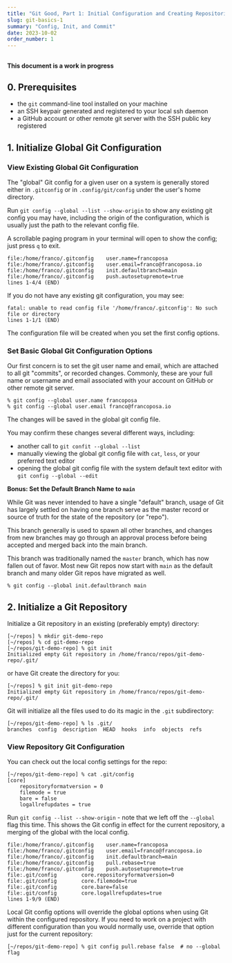 ```yaml
---
title: "Git Good, Part 1: Initial Configuration and Creating Repositories"
slug: git-basics-1
summary: "Config, Init, and Commit"
date: 2023-10-02
order_number: 1
---
```


##

**This document is a work in progress**

## 0. Prerequisites

* the `git` command-line tool installed on your machine
* an SSH keypair generated and registered to your local ssh daemon
* a GitHub account or other remote git server with the SSH public key registered

## 1. Initialize Global Git Configuration

### View Existing Global Git Configuration

The "global" Git config for a given user on a system is generally stored either in
`.gitconfig` or in `.config/git/config` under the user's home directory.

Run `git config --global --list --show-origin` to show any existing git config you may have,
including the origin of the configuration, which is usually just the path to the relevant config file.

A scrollable paging program in your terminal will open to show the config; just press `q` to exit.

```shell
file:/home/franco/.gitconfig    user.name=francoposa
file:/home/franco/.gitconfig    user.email=franco@francoposa.io
file:/home/franco/.gitconfig    init.defaultbranch=main
file:/home/franco/.gitconfig    push.autosetupremote=true
lines 1-4/4 (END)
```

If you do not have any existing git configuration, you may see:
```shell
fatal: unable to read config file '/home/franco/.gitconfig': No such file or directory
lines 1-1/1 (END)
```

The configuration file will be created when you set the first config options.

### Set Basic Global Git Configuration Options

Our first concern is to set the git user name and email, which are attached to all git "commits", or recorded changes.
Commonly, these are your full name or username and email associated with your account on GitHub or other remote git server.

```shell
% git config --global user.name francoposa
% git config --global user.email franco@francoposa.io
```

The changes will be saved in the global git config file.

You may confirm these changes several different ways, including:
* another call to `git confit --global --list`
* manually viewing the global git config file with `cat`, `less`, or your preferred text editor
* opening the global git config file with the system default text editor with `git config --global --edit`

**Bonus: Set the Default Branch Name to `main`**

While Git was never intended to have a single "default" branch, usage of Git has largely settled on
having one branch serve as the master record or source of truth for the state of the repository (or "repo").

This branch generally is used to spawn all other branches, and changes from new branches may go through
an approval process before being accepted and merged back into the main branch.

This branch was traditionally named the `master` branch, which has now fallen out of favor.
Most new Git repos now start with `main` as the default branch and many older Git repos have migrated as well.

```shell
% git config --global init.defaultbranch main
```

## 2. Initialize a Git Repository

Initialize a Git repository in an existing (preferably empty) directory:

```shell
[~/repos] % mkdir git-demo-repo
[~/repos] % cd git-demo-repo
[~/repos/git-demo-repo] % git init
Initialized empty Git repository in /home/franco/repos/git-demo-repo/.git/
```

or have Git create the directory for you:

```shell
[~/repos] % git init git-demo-repo
Initialized empty Git repository in /home/franco/repos/git-demo-repo/.git/
```

Git will initialize all the files used to do its magic in the `.git` subdirectory:

```shell
[~/repos/git-demo-repo] % ls .git/
branches  config  description  HEAD  hooks  info  objects  refs
```
### View Repository Git Configuration

You can check out the local config settings for the repo:

```shell
[~/repos/git-demo-repo] % cat .git/config
[core]
	repositoryformatversion = 0
	filemode = true
	bare = false
	logallrefupdates = true
```

Run `git config --list --show-origin` - note that we left off the `--global` flag this time.
This shows the Git config in effect for the current repository, a merging of the global with the local config.

```shell
file:/home/franco/.gitconfig    user.name=francoposa
file:/home/franco/.gitconfig    user.email=franco@francoposa.io
file:/home/franco/.gitconfig    init.defaultbranch=main
file:/home/franco/.gitconfig    pull.rebase=true
file:/home/franco/.gitconfig    push.autosetupremote=true
file:.git/config        core.repositoryformatversion=0
file:.git/config        core.filemode=true
file:.git/config        core.bare=false
file:.git/config        core.logallrefupdates=true
lines 1-9/9 (END)
```

Local Git config options will override the global options when using Git within the configured repository.
If you need to work on a project with different configuration than you would normally use, override that option just for the current repository:

```shell
[~/repos/git-demo-repo] % git config pull.rebase false  # no --global flag
```
